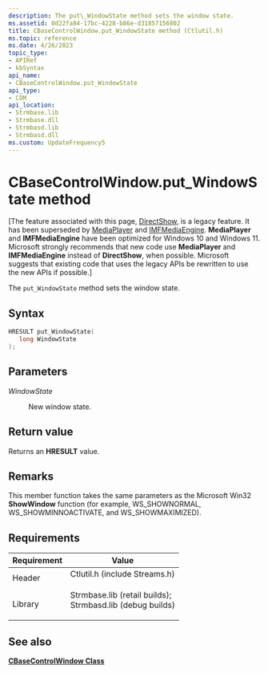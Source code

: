 ```yaml
---
description: The put\_WindowState method sets the window state.
ms.assetid: 0d22fa84-17bc-4228-b86e-d31857156802
title: CBaseControlWindow.put_WindowState method (Ctlutil.h)
ms.topic: reference
ms.date: 4/26/2023
topic_type: 
- APIRef
- kbSyntax
api_name: 
- CBaseControlWindow.put_WindowState
api_type: 
- COM
api_location: 
- Strmbase.lib
- Strmbase.dll
- Strmbasd.lib
- Strmbasd.dll
ms.custom: UpdateFrequency5
---
```


# CBaseControlWindow.put\_WindowState method

\[The feature associated with this page, [DirectShow](/windows/win32/directshow/directshow), is a legacy feature. It has been superseded by [MediaPlayer](/uwp/api/Windows.Media.Playback.MediaPlayer) and [IMFMediaEngine](/windows/win32/api/mfmediaengine/nn-mfmediaengine-imfmediaengine). **MediaPlayer** and **IMFMediaEngine** have been optimized for Windows 10 and Windows 11. Microsoft strongly recommends that new code use **MediaPlayer** and **IMFMediaEngine** instead of **DirectShow**, when possible. Microsoft suggests that existing code that uses the legacy APIs be rewritten to use the new APIs if possible.\]

The `put_WindowState` method sets the window state.

## Syntax


```C++
HRESULT put_WindowState(
   long WindowState
);
```



## Parameters

<dl> <dt>

*WindowState* 
</dt> <dd>

New window state.

</dd> </dl>

## Return value

Returns an **HRESULT** value.

## Remarks

This member function takes the same parameters as the Microsoft Win32 **ShowWindow** function (for example, WS\_SHOWNORMAL, WS\_SHOWMINNOACTIVATE, and WS\_SHOWMAXIMIZED).

## Requirements



| Requirement | Value |
|--------------------|--------------------------------------------------------------------------------------------------------------------------------------------------------------------------------------------|
| Header<br/>  | <dl> <dt>Ctlutil.h (include Streams.h)</dt> </dl>                                                                                   |
| Library<br/> | <dl> <dt>Strmbase.lib (retail builds); </dt> <dt>Strmbasd.lib (debug builds)</dt> </dl> |



## See also

<dl> <dt>

[**CBaseControlWindow Class**](cbasecontrolwindow.md)
</dt> </dl>

 

 




